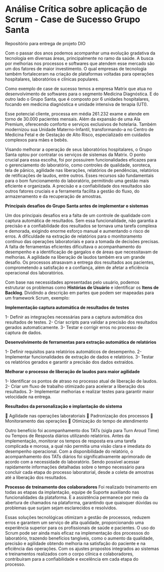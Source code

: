 # Análise Crítica sobre aplicação de Scrum - Case de Sucesso Grupo Santa
Repositório para entrega de projeto DIO 

Com o passar dos anos podemos acompanhar uma evolução gradativa da tecnologia em diversas áreas, principalmente no ramo da saúde. 
A busca por melhorias nos processos e softwares que atendem esse mercado são um dos fatores de maior investimento. O qual empresas de tecnologia também fortaleceram na criação de plataformas voltadas para operações hospitalares, laboratórios e clínicas populares. 

Como exemplo de case de sucesso temos a empresa Matrix que atua no desenvolvimento de softwares para o segmento Medicina Diagnóstica. E do outro lado o Grupo Santa, que é composto por 6 unidades hospitalares, focando em medicina diagnóstica e unidade intensiva de terapia (UTI).

Esse potencial cliente, processa em média 261.232 exame e atende em torno de 30.000 pacientes mensais. Além da expansão de uma Ala Premium, oferecendo conforto e serviços exclusivos de hotelaria. Também modernizou sua Unidade Materno-Infantil, transformando-a no Centro de Medicina Fetal e de Gestação de Alto Risco, especializado em cuidados complexos para mães e bebês. 

Visando melhorar a operação de seus laboratórios hospitalares, o Grupo Santa optou por contratar os serviços de sistemas da Matrix. O ponto crucial para essa escolha, foi por possuirem funcionalidades eficazes para o gerenciamento do laboratório, como controles de qualidade, soroteca, tela de pânico, agilidade nas liberações, relatórios de pendências, relatórios de retificações de laudos, entre outros. Esses recursos são fundamentais para o bom funcionamento do laboratório, permitindo uma gestão mais eficiente e organizada. A precisão e a confiabilidade dos resultados são outros fatores cruciais e a ferramenta facilita a gestão do fluxo, do armazenamento e da recuperação de amostras. 

**Principais desafios do Grupo Santa antes de implementar o sistemas**

Um dos principais desafios era a falta de um controle de qualidade com captura automática de resultados. Sem essa funcionalidade, não garantia a precisão e a confiabilidade dos resultados se tornava uma tarefa complexa e demorada, exigindo enorme esforço manual e aumentando o risco de erros. 
A dificuldade na extração de relatórios para o monitoramento contínuo das operações laboratoriais e para a tomada de decisões precisas. A falta de ferramentas eficientes dificultava o acompanhamento do desempenho e a identificação de gargalos e de áreas que necessitavam de melhorias.
A agilidade na liberação de laudos também era um grande desafio. Os processos atrasavam a entrega dos resultados aos pacientes, comprometendo a satisfação e a confiança, além de afetar a eficiência operacional dos laboratórios. 

Com base nas necessidades apresentadas pelo usuário, podemos estruturar os problemas como **Histórias de Usuário** e identificar os **Itens de Backlog**. Dividindo a descrição em partes que podem ser mapeadas para um framework Scrum, exemplo:  

**Implementação captura automática de resultados de testes**

1- Definir as integrações necessárias para a captura automática dos resultados de testes.
2- Criar scripts para validar a precisão dos resultados gerados automaticamente.
3- Testar e corrigir erros no processo de captura de dados.

**Desenvolvimento de ferramentas para extração automática de relatórios**

1- Definir requisitos para relatórios automáticos de desempenho.
2- Implementar funcionalidades de extração de dados e relatórios.
3- Testar os relatórios gerados e garantir a precisão dos dados extraídos.

**Melhorar o processo de liberação de laudos para maior agilidade**

1- Identificar os pontos de atraso no processo atual de liberação de laudos.
2- Criar um fluxo de trabalho otimizado para acelerar a liberação dos resultados.
3- Implementar melhorias e realizar testes para garantir maior velocidade na entrega.


**Resultados da personalização e implantação do sistema**

🚀 Agilidade nas operações laboratoriais 
🚀 Padronização dos processos 
🚀 Monitoramento das operações 
🚀 Otimização do tempo de atendimento 

Outro benefício foi acompanhamento dos TATs (sigla para Turn Aroud Time) ou Tempos de Resposta diários utilizando relatórios. Antes da implementação, monitorar os tempos de resposta era uma tarefa complicada e morosa, a qual não permitia uma visão clara e imediata do desempenho operacional. Com a disponibilidade do relatório, o acompanhamento dos TATs diários foi significativamente aprimorado de acordo com a necessidade do laboratório. Sendo possível acessar rapidamente informações detalhadas sobre o tempo necessário para concluir cada etapa do processo laboratorial, desde a coleta de amostras até a liberação dos resultados.  

**Processo de treinamento dos colaboradores**
Foi realizado treinamento em todas as etapas da implantação, equipe de Suporte auxiliando nas funcionalidades da plataforma. E a assistência permanece por meio da abertura de chamados na plataforma, garantindo que quaisquer dúvidas ou problemas que surjam sejam esclarecidos e resolvidos. 

Essas soluções tecnológicas otimizam a gestão de processos, reduzem erros e garantem um serviço de alta qualidade, proporcionando uma experiência superior para os profissionais de saúde e pacientes. O uso do Scrum pode ser ainda mais eficaz na implementação dos processos do laboratório, trazendo benefícios tangíveis, como o aumento da qualidade, precisão e agilidade obtendo melhoria na satisfação do paciente e na eficiência das operações. Com os ajustes propostos integrados ao sistemas e treinamentos realizados com o corpo clínica e colaboradores, contribuíram para a confiabilidade e excelência em cada etapa do processo. 

  
